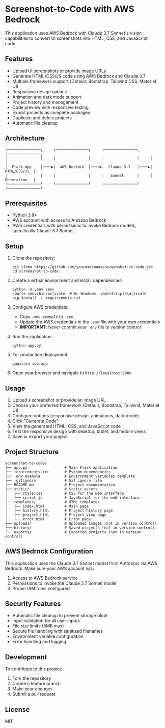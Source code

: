 # Screenshot-to-Code with AWS Bedrock

This application uses AWS Bedrock with Claude 3.7 Sonnet's vision capabilities to convert UI screenshots into HTML, CSS, and JavaScript code.

## Features

- Upload UI screenshots or provide image URLs
- Generate HTML/CSS/JS code using AWS Bedrock and Claude 3.7
- Multiple framework support (Default, Bootstrap, Tailwind CSS, Material UI)
- Responsive design options
- Animation and dark mode support
- Project history and management
- Code preview with responsive testing
- Export projects as complete packages
- Duplicate and delete projects
- Automatic file cleanup

## Architecture

```
┌───────────────┐     ┌───────────────┐     ┌───────────────┐     ┌───────────────┐
│               │     │               │     │               │     │               │
│  Flask App    │────▶│  AWS Bedrock  │────▶│  Claude 3.7   │────▶│  HTML/CSS/JS  │
│               │     │               │     │   Sonnet      │     │  Generation   │
└───────────────┘     └───────────────┘     └───────────────┘     └───────────────┘
```

## Prerequisites

- Python 3.8+
- AWS account with access to Amazon Bedrock
- AWS credentials with permissions to invoke Bedrock models, specifically Claude 3.7 Sonnet

## Setup

1. Clone the repository:
   ```
   git clone https://github.com/yourusername/screenshot-to-code.git
   cd screenshot-to-code
   ```

2. Create a virtual environment and install dependencies:
   ```
   python -m venv venv
   source venv/bin/activate  # On Windows: venv\Scripts\activate
   pip install -r requirements.txt
   ```

3. Configure AWS credentials:
   - Copy `.env.example` to `.env`
   - Update the AWS credentials in the `.env` file with your own credentials
   - **IMPORTANT**: Never commit your `.env` file to version control

4. Run the application:
   ```
   python app.py
   ```

5. For production deployment:
   ```
   gunicorn app:app
   ```

6. Open your browser and navigate to `http://localhost:5000`

## Usage

1. Upload a screenshot or provide an image URL
2. Choose your preferred framework (Default, Bootstrap, Tailwind, Material UI)
3. Configure options (responsive design, animations, dark mode)
4. Click "Generate Code"
5. View the generated HTML, CSS, and JavaScript code
6. Test the responsive design with desktop, tablet, and mobile views
7. Save or export your project

## Project Structure

```
screenshot-to-code/
├── app.py                 # Main Flask application
├── requirements.txt       # Python dependencies
├── .env.example           # Environment variables template
├── .gitignore             # Git ignore file
├── README.md              # Project documentation
├── static/                # Static assets
│   ├── style.css          # CSS for the web interface
│   └── script.js          # JavaScript for the web interface
├── templates/             # HTML templates
│   ├── index.html         # Main page
│   ├── history.html       # Project history page
│   ├── project.html       # Project view page
│   └── error.html         # Error page
├── uploads/               # Uploaded images (not in version control)
├── history/               # Saved projects (not in version control)
└── exports/               # Exported projects (not in version control)
```

## AWS Bedrock Configuration

This application uses the Claude 3.7 Sonnet model from Anthropic via AWS Bedrock. Make sure your AWS account has:

1. Access to AWS Bedrock service
2. Permissions to invoke the Claude 3.7 Sonnet model
3. Proper IAM roles configured

## Security Features

- Automatic file cleanup to prevent storage bloat
- Input validation for all user inputs
- File size limits (5MB max)
- Secure file handling with sanitized filenames
- Environment variable configuration
- Error handling and logging

## Development

To contribute to this project:

1. Fork the repository
2. Create a feature branch
3. Make your changes
4. Submit a pull request

## License

MIT
